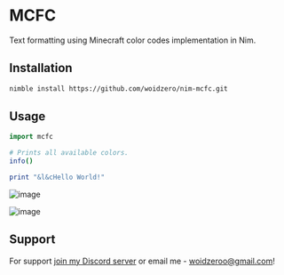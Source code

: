 # MCFC

Text formatting using Minecraft color codes implementation in Nim.

## Installation
```bash
nimble install https://github.com/woidzero/nim-mcfc.git
```

## Usage
```nim
import mcfc

# Prints all available colors.
info()

print "&l&cHello World!"
```

![image](https://cdn.discordapp.com/attachments/1015990371441967104/1067846348545724547/image.png)

![image](https://cdn.discordapp.com/attachments/1015990371441967104/1067848204110024904/image.png)

## Support
For support [join my Discord server](https://discord.gg/js5pDBSK) or email me - [woidzeroo@gmail.com](mailto://woidzeroo@gmail.com)!
